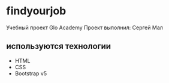 # findyourjob
Учебный проект Glo Academy
Проект выполнил: Сергей Мал

## используются технологии
- HTML
- CSS
- Bootstrap v5
